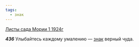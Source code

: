```yaml
---
tags:
  - знак
---
```


[Листы сада Мории 1 1924г](https://127.0.0.1:4002/agni/1924)

___436___
Улыбайтесь каждому умалению — [знак](../../../tags/#знак) верный чуда.   

